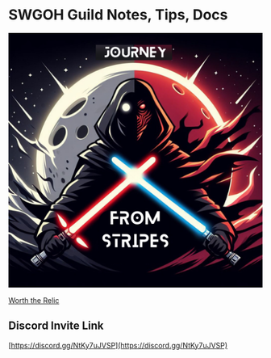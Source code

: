 # SWGOH Guild Notes, Tips, Docs
![Journeys Welcome](Journey_from_stripes2.png?raw=true "Logo")

[Worth the Relic](worth-the-relic.md)

## Discord Invite Link
[https://discord.gg/NtKy7uJVSP](https://discord.gg/NtKy7uJVSP)


